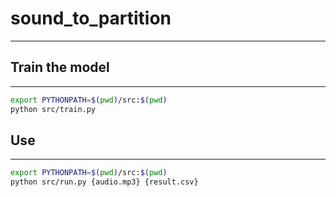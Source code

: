 # sound_to_partition

---

## Train the model

---

```bash 
export PYTHONPATH=$(pwd)/src:$(pwd)
python src/train.py
```

## Use

---

```bash
export PYTHONPATH=$(pwd)/src:$(pwd)
python src/run.py {audio.mp3} {result.csv}
```